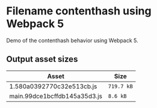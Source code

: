 # Filename contenthash using Webpack 5
 
Demo of the contenthash behavior using Webpack 5.

## Output asset sizes
<!-- asset-sizes:start -->
| Asset | Size |
| - | - |
| 1.580a0392770c32e513cb.js | `719.7 kB` |
| main.99dce1bcffdb145a35d3.js | `8.6 kB` |
<!-- asset-sizes:end -->
